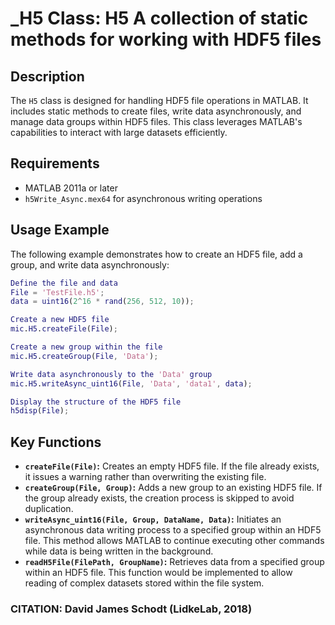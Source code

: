 # _H5 Class: H5 A collection of static methods for working with HDF5 files

## Description
The `H5` class is designed for handling HDF5 file operations in MATLAB.
It includes static methods to create files, write data asynchronously, and manage data groups within HDF5 files.
This class leverages MATLAB's capabilities to interact with large datasets efficiently.

## Requirements
- MATLAB 2011a or later
- `h5Write_Async.mex64` for asynchronous writing operations

## Usage Example
The following example demonstrates how to create an HDF5 file, add a group, and write data asynchronously:
```matlab
Define the file and data
File = 'TestFile.h5';
data = uint16(2^16 * rand(256, 512, 10));

Create a new HDF5 file
mic.H5.createFile(File);

Create a new group within the file
mic.H5.createGroup(File, 'Data');

Write data asynchronously to the 'Data' group
mic.H5.writeAsync_uint16(File, 'Data', 'data1', data);

Display the structure of the HDF5 file
h5disp(File);
```
## Key Functions
- **`createFile(File)`:** Creates an empty HDF5 file. If the file already exists, it issues a warning rather than overwriting the existing file.
- **`createGroup(File, Group)`:** Adds a new group to an existing HDF5 file. If the group already exists, the creation process is skipped to avoid duplication.
- **`writeAsync_uint16(File, Group, DataName, Data)`:** Initiates an asynchronous data writing process to a specified group within an HDF5 file. This method allows MATLAB to continue executing other commands while data is being written in the background.
- **`readH5File(FilePath, GroupName)`:** Retrieves data from a specified group within an HDF5 file. This function would be implemented to allow reading of complex datasets stored within the file system.
### CITATION: David James Schodt (LidkeLab, 2018)

